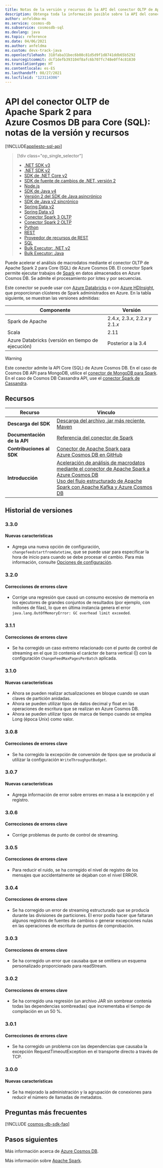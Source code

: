 ```yaml
---
title: Notas de la versión y recursos de la API del conector OLTP de Apache Spark 2 para Azure Cosmos DB para SQL
description: Obtenga toda la información posible sobre la API del conector OLTP de Apache Spark 2 para Azure Cosmos DB para SQL, como las fechas de lanzamiento, las fechas de retirada y los cambios realizados entre las diferentes versiones del SDK de Java asincrónico de Azure Cosmos DB para SQL.
author: anfeldma-ms
ms.service: cosmos-db
ms.subservice: cosmosdb-sql
ms.devlang: java
ms.topic: reference
ms.date: 04/06/2021
ms.author: anfeldma
ms.custom: devx-track-java
ms.openlocfilehash: 318faba31bec6b08c81d5d9f1d8741ddb65b5292
ms.sourcegitcommit: dcf1defb393104f8afc6b707fc748e0ff4c81830
ms.translationtype: HT
ms.contentlocale: es-ES
ms.lasthandoff: 08/27/2021
ms.locfileid: "123114306"
---
```

# <a name="azure-cosmos-db-apache-spark-2-oltp-connector-for-core-sql-api-release-notes-and-resources"></a>API del conector OLTP de Apache Spark 2 para Azure Cosmos DB para Core (SQL): notas de la versión y recursos
[!INCLUDE[appliesto-sql-api](../includes/appliesto-sql-api.md)]

> [!div class="op_single_selector"]
> * [.NET SDK v3](sql-api-sdk-dotnet-standard.md)
> * [.NET SDK v2](sql-api-sdk-dotnet.md)
> * [SDK de .NET Core v2](sql-api-sdk-dotnet-core.md)
> * [SDK de fuente de cambios de .NET, versión 2](sql-api-sdk-dotnet-changefeed.md)
> * [Node.js](sql-api-sdk-node.md)
> * [SDK de Java v4](sql-api-sdk-java-v4.md)
> * [Versión 2 del SDK de Java asincrónico](sql-api-sdk-async-java.md)
> * [SDK de Java v2 sincrónico](sql-api-sdk-java.md)
> * [Spring Data v2](sql-api-sdk-java-spring-v2.md)
> * [Spring Data v3](sql-api-sdk-java-spring-v3.md)
> * [Conector Spark 3 OLTP](sql-api-sdk-java-spark-v3.md)
> * [Conector Spark 2 OLTP](sql-api-sdk-java-spark.md)
> * [Python](sql-api-sdk-python.md)
> * [REST](/rest/api/cosmos-db/)
> * [Proveedor de recursos de REST](/rest/api/cosmos-db-resource-provider/)
> * [SQL](sql-query-getting-started.md)
> * [Bulk Executor: .NET v2](sql-api-sdk-bulk-executor-dot-net.md)
> * [Bulk Executor: Java](sql-api-sdk-bulk-executor-java.md)

Puede acelerar el análisis de macrodatos mediante el conector OLTP de Apache Spark 2 para Core (SQL) de Azure Cosmos DB. El conector Spark permite ejecutar trabajos de [Spark](https://spark.apache.org/) en datos almacenados en Azure Cosmos DB. Se admite el procesamiento por lotes y por secuencias.

Este conector se puede usar con [Azure Databricks](https://azure.microsoft.com/services/databricks) o con [Azure HDInsight](https://azure.microsoft.com/services/hdinsight/), que proporcionan clústeres de Spark administrados en Azure. En la tabla siguiente, se muestran las versiones admitidas:

| Componente | Versión |
|---------|-------|
| Spark de Apache | 2.4.*x*, 2.3.*x*, 2.2.*x* y 2.1.*x* |
| Scala | 2.11 |
| Azure Databricks (versión en tiempo de ejecución) | Posterior a la 3.4 |

> [!WARNING]
> Este conector admite la API Core (SQL) de Azure Cosmos DB.
> En el caso de Cosmos DB API para MongoDB, utilice el [conector de MongoDB para Spark](https://docs.mongodb.com/spark-connector/master/).
> En el caso de Cosmos DB Cassandra API, use el [conector Spark de Cassandra](https://github.com/datastax/spark-cassandra-connector).
>

## <a name="resources"></a>Recursos

| Recurso | Vínculo |
|---|---|
| **Descarga del SDK** | [Descarga del archivo .jar más reciente](https://aka.ms/CosmosDB_OLTP_Spark_2.4_LKG), [Maven](https://search.maven.org/search?q=a:azure-cosmosdb-spark_2.4.0_2.11) |
|**Documentación de la API** | [Referencia del conector de Spark]() |
|**Contribuciones al SDK** | [Conector de Apache Spark para Azure Cosmos DB en GitHub](https://github.com/Azure/azure-cosmosdb-spark) | 
|**Introducción** | [Aceleración de análisis de macrodatos mediante el conector de Apache Spark a Azure Cosmos DB](./create-sql-api-spark.md) <br> [Uso del flujo estructurado de Apache Spark con Apache Kafka y Azure Cosmos DB](../../hdinsight/apache-kafka-spark-structured-streaming-cosmosdb.md?toc=/azure/cosmos-db/toc.json&bc=/azure/cosmos-db/breadcrumb/toc.json) | 

## <a name="release-history"></a>Historial de versiones

### <a name="330"></a>3.3.0
#### <a name="new-features"></a>Nuevas características
- Agrega una nueva opción de configuración, `changefeedstartfromdatetime`, que se puede usar para especificar la hora de inicio para cuando se debe procesar el cambio. Para más información, consulte [Opciones de configuración](https://github.com/Azure/azure-cosmosdb-spark/wiki/Configuration-references).

### <a name="320"></a>3.2.0
#### <a name="key-bug-fixes"></a>Correcciones de errores clave
- Corrige una regresión que causó un consumo excesivo de memoria en los ejecutores de grandes conjuntos de resultados (por ejemplo, con millones de filas), lo que en última instancia genera el error `java.lang.OutOfMemoryError: GC overhead limit exceeded`.

### <a name="311"></a>3.1.1
#### <a name="key-bug-fixes"></a>Correcciones de errores clave
* Se ha corregido un caso extremo relacionado con el punto de control de streaming en el que `ID` contenía el carácter de barra vertical (|) con la configuración `ChangeFeedMaxPagesPerBatch` aplicada.

### <a name="310"></a>3.1.0
#### <a name="new-features"></a>Nuevas características
* Ahora se pueden realizar actualizaciones en bloque cuando se usan claves de partición anidadas.
* Ahora se pueden utilizar tipos de datos decimal y float en las operaciones de escritura que se realizan en Azure Cosmos DB.
* Ahora se pueden utilizar tipos de marca de tiempo cuando se emplea Long (época Unix) como valor.

### <a name="308"></a>3.0.8
#### <a name="key-bug-fixes"></a>Correcciones de errores clave
* Se ha corregido la excepción de conversión de tipos que se producía al utilizar la configuración `WriteThroughputBudget`.

### <a name="307"></a>3.0.7
#### <a name="new-features"></a>Nuevas características
* Agrega información de error sobre errores en masa a la excepción y el registro.

### <a name="306"></a>3.0.6
#### <a name="key-bug-fixes"></a>Correcciones de errores clave
* Corrige problemas de punto de control de streaming.

### <a name="305"></a>3.0.5
#### <a name="key-bug-fixes"></a>Correcciones de errores clave
* Para reducir el ruido, se ha corregido el nivel de registro de los mensajes que accidentalmente se dejaban con el nivel ERROR.

### <a name="304"></a>3.0.4
#### <a name="key-bug-fixes"></a>Correcciones de errores clave
* Se ha corregido un error de streaming estructurado que se producía durante las divisiones de particiones. El error podía hacer que faltaran algunos registros de fuentes de cambios o generar excepciones nulas en las operaciones de escritura de puntos de comprobación.

### <a name="303"></a>3.0.3
#### <a name="key-bug-fixes"></a>Correcciones de errores clave
* Se ha corregido un error que causaba que se omitiera un esquema personalizado proporcionado para readStream.

### <a name="302"></a>3.0.2
#### <a name="key-bug-fixes"></a>Correcciones de errores clave
* Se ha corregido una regresión (un archivo JAR sin sombrear contenía todas las dependencias sombreadas) que incrementaba el tiempo de compilación en un 50 %.

### <a name="301"></a>3.0.1
#### <a name="key-bug-fixes"></a>Correcciones de errores clave
* Se ha corregido un problema con las dependencias que causaba la excepción RequestTimeoutException en el transporte directo a través de TCP.

### <a name="300"></a>3.0.0
#### <a name="new-features"></a>Nuevas características
* Se ha mejorado la administración y la agrupación de conexiones para reducir el número de llamadas de metadatos.

## <a name="faq"></a>Preguntas más frecuentes
[!INCLUDE [cosmos-db-sdk-faq](../includes/cosmos-db-sdk-faq.md)]

## <a name="next-steps"></a>Pasos siguientes

Más información acerca de [Azure Cosmos DB](https://azure.microsoft.com/services/cosmos-db/).

Más información sobre [Apache Spark](https://spark.apache.org/).
